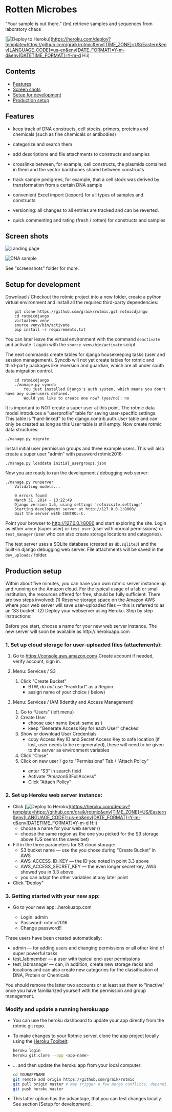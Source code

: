 Rotten Microbes
================

"Your sample is out there." (tm)
retrieve samples and sequences from laboratory chaos

[![Deploy to Heroku](https://www.herokucdn.com/deploy/button.svg)](https://heroku.com/deploy?template=https://github.com/graik/rotmic&env[TIME_ZONE]=US/Eastern&env[LANGUAGE_CODE]=us-en&env[DATE_FORMAT]=Y-m-d&env[DATETIME_FORMAT]=Y-m-d H:i)

Contents
---------------------

* [Features](#features)
* [Screen shots](#screenshots)
* [Setup for development](#devsetup)
* [Production setup](#production)

Features <a name="features"></a>
--------

 * keep track of DNA constructs, cell stocks, primers, proteins and
   chemicals (such as fine chemicals or antibodies)

 * categorize and search them

 * add descriptions and file attachments to constructs and samples

 * crosslinks between, for example, cell constructs, the plasmids
   contained in them and the vector backbones shared between
   constructs

 * track sample pedigrees, for example, that a cell stock was derived
   by transformation from a certain DNA sample

 * convenient Excel import (/export) for all types of samples and constructs

 * versioning: all changes to all entries are tracked and can be
   reverted.

 * quick commenting and rating (fresh / rotten) for constructs and
   samples


Screen shots <a name="screenshots"></a>
------------

![Landing page](/screenshots/rotmic_home.png?raw=true)

![DNA sample](/screenshots/rotmic_dnasample.png?raw=true)

See "screenshots" folder for more.


Setup for development <a name="devsetup"></a>
----------------------

Download / Checkout the rotmic project into a new folder, create a python
virtual environment and install all the required third-party dependencies:
```shell
    git clone https://github.com/graik/rotmic.git rotmicdjango
    cd rotmicdjango
    virtualenv venv
    source venv/bin/activate
    pip install -r requirements.txt
```
You can later leave the virtual environment with the command `deactivate` and 
activate it again with the `source venv/bin/activate` script.

The next commands create tables for django housekeeping tasks (user and session management). Syncdb will not yet create tables for rotmic and third-party packages like reversion and guardian, which are all under south data migration control.
```shell
    cd rotmicdjango
    ./manage.py syncdb
        You just installed Django's auth system, which means you don't have any superusers defined.
        Would you like to create one now? (yes/no): no
```
It is important to NOT create a super user at this point. The rotmic data model introduces a "userprofile" table for saving user-specific settings. This table is "hard-linked" to the django.contrib.auth.User table and can only be created as long as this User table is still empty.
Now create rotmic data structures:

    ./manage.py migrate

Install initial user permission groups and three example users. This will
also create a super user "admin" with password rotmic2016:

    ./manage.py loaddata initial_usergroups.json

Now you are ready to run the development / debugging web server:

    ./manage.py runserver
        Validating models...
        
        0 errors found
        March 31, 2014 - 13:22:49
        Django version 1.6, using settings 'rotmicsite.settings'
        Starting development server at http://127.0.0.1:8000/
        Quit the server with CONTROL-C.

Point your browser to http://127.0.0.1:8000 and start exploring the site. Login as
either `admin` (super user) or `test_user` (user with normal permissions) or
`test_manager` (user who can also create storage locations and categories).

The test server uses a SQLite database (created as `db.sqlite3`) and the built-in django debugging web server. File attachments will be saved in the `dev_uploads/` folder.


Production setup <a name="production"></a>
-----------------

Within about five minutes, you can have your own rotmic server instance up and
running on the Amazon cloud. For the typical usage of a lab or small
institution, the resources offered for free, should be fully sufficient. There
are two steps involved: (1) Reserve storage space on the Amazon AWS where your
web server will save user-uploaded files -- this is referred to as an 'S3
bucket'. (2) Deploy your webserver using Heroku. Step by step instructions:

Before you start, choose a name for your new web server instance. The new 
server will soon be available as http://<app-name>.herokuapp.com

### 1. Set up cloud storage for user-uploaded files (attachments):

1. Go to https://console.aws.amazon.com/
   Create account if needed, verify account, sign in.
   
2. Menu: Services / S3
    1. Click "Create Bucket"
        * BTW, do _not_ use “Frankfurt” as a Region
        * assign name of your choice (<bucket-name> below)
3. Menu: Services / IAM (Identity and Access Management)
    1. Go to “Users” (left menu)
    2. Create User
        * choose user name (best: same as <app-name>)
        * keep “Generate Access Key for each User” checked
    3. Show or download User Credentials
        * copy Access Key ID and Secret Access Key to safe location (if lost, 
          user needs to be re-generated), these will need to be given to the 
          server as environment variables
    4. Click “Close"
    5. Click on new <app-name> user / go to “Permissions” Tab / “Attach Policy"
        * enter “S3” in search field
        * Activate “AmazonS3FullAccess"
        * Click “Attach Policy"


### 2. Set up Heroku web server instance:

* Click [![Deploy to Heroku](https://www.herokucdn.com/deploy/button.svg)](https://heroku.com/deploy?template=https://github.com/graik/rotmic&env[TIME_ZONE]=US/Eastern&env[LANGUAGE_CODE]=us-en&env[DATE_FORMAT]=Y-m-d&env[DATETIME_FORMAT]=Y-m-d H:i)
    * choose a name for your web server (<app-name>)
    * choose the same region as the one you picked for the S3 storage above (US seems the saves bet)
* Fill in the three parameters for S3 cloud storage:
    * S3 bucket name — use the <bucket-name> you chose during “Create Bucket” in AWS
    * AWS_ACCESS_ID_KEY — the ID you noted in point 3.3 above
    * AWS_ACCESS_SECRET_KEY — the even longer secret key, AWS showed you in 3.3 above
    * you can adapt the other variables at any later point
* Click “Deploy"


### 3. Getting started with your new app:

* Go to your new app: <app-name>.herokuapp.com
    * Login: admin
    * Password: rotmic2016
    * Change password!!

Three users have been created automatically:

* admin — for adding users and changing permissions or all other kind of super powerful tasks
* test_labmember — a user with typical end-user permissions
* test_labmanager — can, in addition, create new storage racks and locations and can also create new categories for the classification of DNA, Protein or Chemicals

You should remove the latter two accounts or at least set them to "inactive"
once you have familiarized yourself with the permission and group management.

### Modify and update a running heroku app
   
   - You can use the heroku dashboard to update your app directly from the rotmic.git repo.

   - To make changes to your Rotmic server, clone the app project locally using the [Heroku Toolbelt](https://toolbelt.heroku.com/):

      ```sh
      heroku login
      heroku git:clone --app <app-name>
      ```
   - ... and then update the heroku app from your local computer:

      ```sh
      cd YOURAPPNAME
      git remote add origin https://github.com/graik/rotmic
      git pull origin master # may trigger a few merge conflicts, depending on how long since last update
      git push heroku master
      ```
   - This latter option has the advantage, that you can test changes locally. See section [Setup for development].

